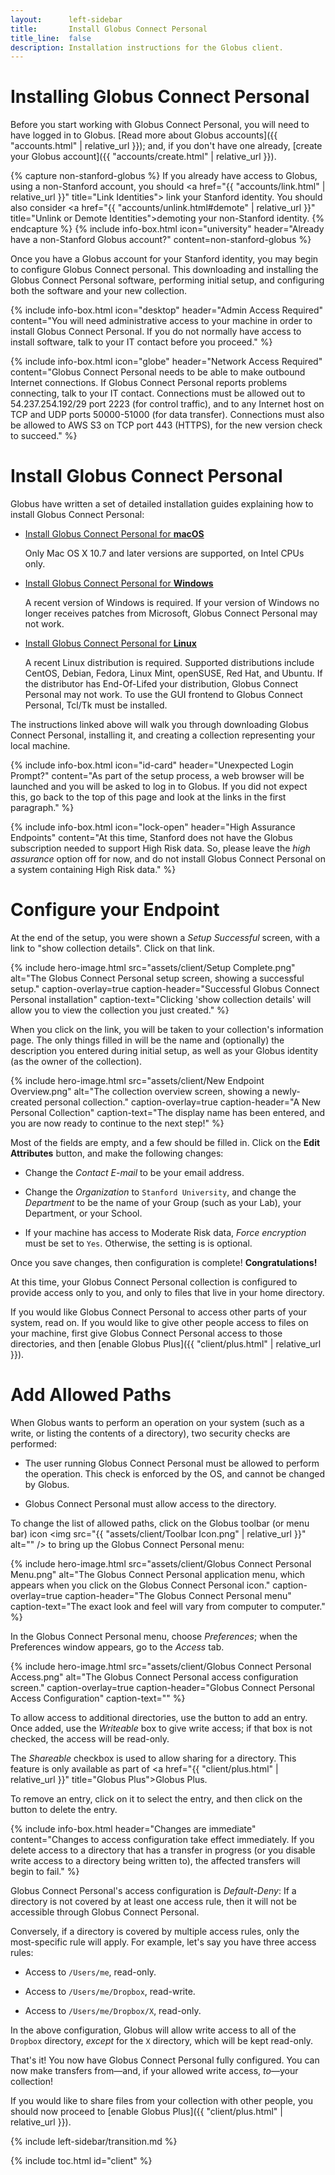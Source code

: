 ```yaml
---
layout:      left-sidebar
title:       Install Globus Connect Personal
title_line:  false
description: Installation instructions for the Globus client.
---
```


# Installing Globus Connect Personal

Before you start working with Globus Connect Personal, you will need to have
logged in to Globus.  [Read more about Globus accounts]({{ "accounts.html" |
relative_url }}); and, if you don't have one already, [create your Globus
account]({{ "accounts/create.html" | relative_url }}).

{% capture non-stanford-globus %}
If you already have access to Globus, using a non-Stanford account, you should
<a href="{{ "accounts/link.html" | relative_url }}" title="Link Identities">
link your Stanford identity</a>.  You should also consider <a href="{{
"accounts/unlink.html#demote" | relative_url }}" title="Unlink or Demote
Identities">demoting your non-Stanford identity</a>.
{% endcapture %}
{% include info-box.html
   icon="university"
   header="Already have a non-Stanford Globus account?"
   content=non-stanford-globus
%}

Once you have a Globus account for your Stanford identity, you may begin to
configure Globus Connect personal.  This downloading and installing the Globus
Connect Personal software, performing initial setup, and configuring both the
software and your new collection.

{% include info-box.html
   icon="desktop"
   header="Admin Access Required"
   content="You will need administrative access to your machine in order to install Globus Connect Personal.  If you do not normally have access to install software, talk to your IT contact before you proceed."
%}

{% include info-box.html
   icon="globe"
   header="Network Access Required"
   content="Globus Connect Personal needs to be able to make outbound Internet connections.  If Globus Connect Personal reports problems connecting, talk to your IT contact.  Connections must be allowed out to 54.237.254.192/29 port 2223 (for control traffic), and to any Internet host on TCP and UDP ports 50000-51000 (for data transfer).  Connections must also be allowed to AWS S3 on TCP port 443 (HTTPS), for the new version check to succeed."
%}

# Install Globus Connect Personal

Globus have written a set of detailed installation guides explaining how to
install Globus Connect Personal:

* [Install Globus Connect Personal for **macOS**](https://docs.globus.org/how-to/globus-connect-personal-mac/)

  Only Mac OS X 10.7 and later versions are supported, on Intel CPUs only.

* [Install Globus Connect Personal for **Windows**](https://docs.globus.org/how-to/globus-connect-personal-windows/)

  A recent version of Windows is required.  If your version of Windows no
  longer receives patches from Microsoft, Globus Connect Personal may not work.

* [Install Globus Connect Personal for **Linux**](https://docs.globus.org/how-to/globus-connect-personal-linux/)

  A recent Linux distribution is required.  Supported distributions include
  CentOS, Debian, Fedora, Linux Mint, openSUSE, Red Hat, and Ubuntu.  If the
  distributor has End-Of-Lifed your distribution, Globus Connect Personal may
  not work.  To use the GUI frontend to Globus Connect Personal, Tcl/Tk must be
  installed.

The instructions linked above will walk you through downloading Globus Connect
Personal, installing it, and creating a collection representing your local
machine.

{% include info-box.html
   icon="id-card"
   header="Unexpected Login Prompt?"
   content="As part of the setup process, a web browser will be launched and you will be asked to log in to Globus.  If you did not expect this, go back to the top of this page and look at the links in the first paragraph."
%}

{% include info-box.html
   icon="lock-open"
   header="High Assurance Endpoints"
   content="At this time, Stanford does not have the Globus subscription needed to support High Risk data.  So, please leave the <em>high assurance</em> option off for now, and do not install Globus Connect Personal on a system containing High Risk data."
%}

# Configure your Endpoint

At the end of the setup, you were shown a _Setup Successful_ screen, with a
link to "show collection details".  Click on that link.

{% include hero-image.html
   src="assets/client/Setup Complete.png"
   alt="The Globus Connect Personal setup screen, showing a successful setup."
   caption-overlay=true
   caption-header="Successful Globus Connect Personal installation"
   caption-text="Clicking 'show collection details' will allow you to view the collection you just created."
%}

When you click on the link, you will be taken to your collection's information
page.  The only things filled in will be the name and (optionally) the
description you entered during initial setup, as well as your Globus identity
(as the owner of the collection).

{% include hero-image.html
   src="assets/client/New Endpoint Overview.png"
   alt="The collection overview screen, showing a newly-created personal collection."
   caption-overlay=true
   caption-header="A New Personal Collection"
   caption-text="The display name has been entered, and you are now ready to continue to the next step!"
%}

Most of the fields are empty, and a few should be filled in.  Click on the
**<i class="fas fa-pencil-alt"></i> Edit Attributes** button, and make the following changes:

* Change the _Contact E-mail_ to be your email address.

* Change the _Organization_ to `Stanford University`, and change the
  _Department_ to be the name of your Group (such as your Lab), your
  Department, or your School.

* If your machine has access to Moderate Risk data, _Force encryption_ must be
  set to `Yes`.  Otherwise, the setting is is optional.

Once you save changes, then configuration is complete!  **Congratulations!**

At this time, your Globus Connect Personal collection is configured to provide
access only to you, and only to files that live in your home directory.

If you would like Globus Connect Personal to access other parts of your system,
read on.  If you would like to give other people access to files on your
machine, first give Globus Connect Personal access to those directories, and
then [enable Globus Plus]({{ "client/plus.html" | relative_url }}).

# Add Allowed Paths

When Globus wants to perform an operation on your system (such as a write, or
listing the contents of a directory), two security checks are performed:

* The user running Globus Connect Personal must be allowed to perform the
  operation.  This check is enforced by the OS, and cannot be changed by
  Globus.

* Globus Connect Personal must allow access to the directory.

To change the list of allowed paths, click on the Globus toolbar (or menu bar)
icon <img src="{{ "assets/client/Toolbar Icon.png" |
relative_url }}" alt="" /> to bring up the Globus Connect Personal menu:

{% include hero-image.html
   src="assets/client/Globus Connect Personal Menu.png"
   alt="The Globus Connect Personal application menu, which appears when you click on the Globus Connect Personal icon."
   caption-overlay=true
   caption-header="The Globus Connect Personal menu"
   caption-text="The exact look and feel will vary from computer to computer."
%}

In the Globus Connect Personal menu, choose _Preferences_; when the Preferences
window appears, go to the _Access_ tab.

{% include hero-image.html
   src="assets/client/Globus Connect Personal Access.png"
   alt="The Globus Connect Personal access configuration screen."
   caption-overlay=true
   caption-header="Globus Connect Personal Access Configuration"
   caption-text=""
%}

To allow access to additional directories, use the <i class="fa fa-plus"
title="plus"></i> button to add an entry.  Once added, use the _Writeable_ box
to give write access; if that box is not checked, the access will be read-only.

The <em>Shareable</em> checkbox is used to allow sharing for a directory.  This
feature is only available as part of <a href="{{ "client/plus.html" |
relative_url }}" title="Globus Plus">Globus Plus</a>.

To remove an entry, click on it to select the entry, and then click on the <i
class="fa fa-minus" title="minus"></i> button to delete the entry.

{% include info-box.html
   header="Changes are immediate"
   content="Changes to access configuration take effect immediately.  If you delete access to a directory that has a transfer in progress (or you disable write access to a directory being written to), the affected transfers will begin to fail."
%}

Globus Connect Personal's access configuration is _Default-Deny_: If a
directory is not covered by at least one access rule, then it will not be
accessible through Globus Connect Personal.

Conversely, if a directory is covered by multiple access rules, only the
most-specific rule will apply.  For example, let's say you have three access
rules:

* Access to `/Users/me`, read-only.

* Access to `/Users/me/Dropbox`, read-write.

* Access to `/Users/me/Dropbox/X`, read-only.

In the above configuration, Globus will allow write access to all of the `Dropbox`
directory, _except_ for the `X` directory, which will be kept read-only.

That's it!  You now have Globus Connect Personal fully configured.  You can now
make transfers from—and, if your allowed write access, _to_—your collection!

If you would like to share files from your collection with other people, you
should now proceed to [enable Globus Plus]({{ "client/plus.html" | relative_url
}}).

{% include left-sidebar/transition.md %}

{% include toc.html id="client" %}
